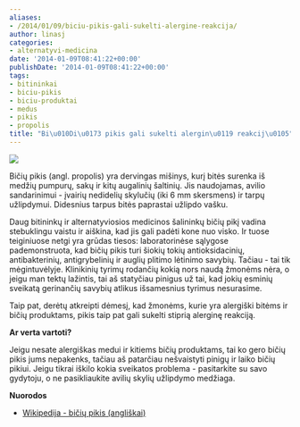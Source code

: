 ```yaml
---
aliases:
- /2014/01/09/biciu-pikis-gali-sukelti-alergine-reakcija/
author: linasj
categories:
- alternatyvi-medicina
date: '2014-01-09T08:41:22+00:00'
publishDate: '2014-01-09T08:41:22+00:00'
tags:
- bitininkai
- biciu-pikis
- biciu-produktai
- medus
- pikis
- propolis
title: "Bi\u010Di\u0173 pikis gali sukelti alergin\u0119 reakcij\u0105"
---
```

![](http://farm4.staticflickr.com/3775/11770689673_2b378386c3_z.jpg)

Bičių pikis (angl. propolis) yra dervingas mišinys, kurį bitės surenka iš medžių pumpurų, sakų ir kitų augalinių šaltinių. Jis naudojamas, avilio sandarinimui - įvairių nedidelių skylučių (iki 6 mm skersmens) ir tarpų užlipdymui. Didesnius tarpus bitės paprastai užlipdo vašku.

Daug bitininkų ir alternatyviosios medicinos šalininkų bičių pikį vadina stebuklingu vaistu ir aiškina, kad jis gali padėti kone nuo visko. Ir tuose teiginiuose netgi yra grūdas tiesos: laboratorinėse sąlygose pademonstruota, kad bičių pikis turi šiokių tokių antioksidacinių, antibakterinių, antigrybelinių ir auglių plitimo lėtinimo savybių. Tačiau - tai tik mėgintuvėlyje. Klinikinių tyrimų rodančių kokią nors naudą žmonėms nėra, o jeigu man tektų lažintis, tai aš statyčiau pinigus už tai, kad jokių esminių sveikatą gerinančių savybių atlikus išsamesnius tyrimus nesurasime.

Taip pat, derėtų atkreipti dėmesį, kad žmonėms, kurie yra alergiški bitėms ir bičių produktams, pikis taip pat gali sukelti stiprią alerginę reakciją.

**Ar verta vartoti?**

Jeigu nesate alergiškas medui ir kitiems bičių produktams, tai ko gero bičių pikis jums nepakenks, tačiau aš patarčiau nešvaistyti pinigų ir laiko bičių pikiui. Jeigu tikrai iškilo kokia sveikatos problema - pasitarkite su savo gydytoju, o ne pasikliaukite avilių skylių užlipdymo medžiaga.

**Nuorodos**

* [Wikipedija - bičių pikis (angliškai)](http://en.wikipedia.org/wiki/Propolis#Biomedical_research)
